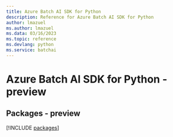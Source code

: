 ```yaml
---
title: Azure Batch AI SDK for Python
description: Reference for Azure Batch AI SDK for Python
author: lmazuel
ms.author: lmazuel
ms.data: 03/16/2023
ms.topic: reference
ms.devlang: python
ms.service: batchai
---
```

# Azure Batch AI SDK for Python - preview
## Packages - preview
[!INCLUDE [packages](batch-ai-index.md)]